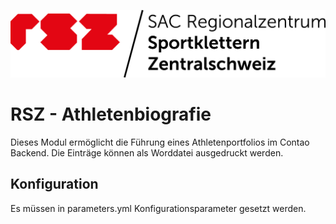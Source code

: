 ![Alt text](src/Resources/public/rsz-logo.png?raw=true "Regionalzentrum Sportklettern Zentralschweiz")


# RSZ - Athletenbiografie

Dieses Modul ermöglicht die Führung eines Athletenportfolios im Contao Backend. Die Einträge können als Worddatei ausgedruckt werden.

## Konfiguration
Es müssen in parameters.yml Konfigurationsparameter gesetzt werden.
